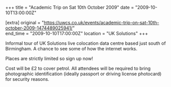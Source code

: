 +++
title = "Academic Trip on Sat 10th October 2009"
date = "2009-10-10T13:00:00Z"

[extra]
original = "https://uwcs.co.uk/events/academic-trip-on-sat-10th-october-2009-1474489025941/"    
end_time = "2009-10-10T17:00:00Z"
location = "UK Solutions"
+++

Informal tour of UK Solutions live colocation data centre based just south of Birmingham. A chance to see some of how the internet works.

Places are strictly limited so sign up now\!

Cost will be £2 to cover petrol. All attendees will be required to bring photographic identification (ideally passport or driving license photocard) for security reasons.

